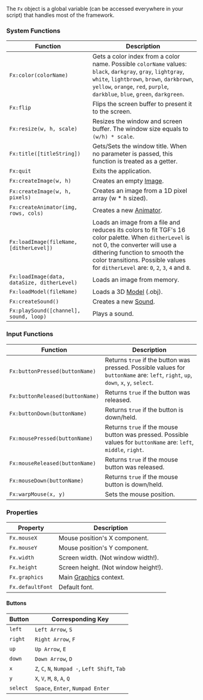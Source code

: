 The `Fx` object is a global variable (can be accessed everywhere in your script) that handles most of the framework.

### System Functions
|Function|Description|
-----|-----
`Fx:color(colorName)` | Gets a color index from a color name. Possible `colorName` values: `black`, `darkgray`, `gray`, `lightgray`, `white`, `lightbrown`, `brown`, `darkbrown`, `yellow`, `orange`, `red`, `purple`,	`darkblue`, `blue`, `green`, `darkgreen`.
`Fx:flip` | Flips the screen buffer to present it to the screen.
`Fx:resize(w, h, scale)` | Resizes the window and screen buffer. The window size equals to `(w/h) * scale`.
`Fx:title([titleString])` | Gets/Sets the window title. When no parameter is passed, this function is treated as a getter.
`Fx:quit` | Exits the application.
`Fx:createImage(w, h)` | Creates an empty [Image](/#api:Image).
`Fx:createImage(w, h, pixels)` | Creates an image from a 1D pixel array (w * h sized).
`Fx:createAnimator(img, rows, cols)` | Creates a new [Animator](/#api:Animator).
`Fx:loadImage(fileName, [ditherLevel])` | Loads an image from a file and reduces its colors to fit TGF's 16 color palette. When `ditherLevel` is not 0, the converter will use a dithering function to smooth the color transitions. Possible values for `ditherLevel` are: `0`, `2`, `3`, `4` and `8`.
`Fx:loadImage(data, dataSize, ditherLevel)` | Loads an image from memory.
`Fx:loadModel(fileName)` | Loads a 3D [Model](/#api:Model) (.obj).
`Fx:createSound()` | Creates a new [Sound](/#api:Sound).
`Fx:playSound([channel], sound, loop)` | Plays a sound.

### Input Functions
|Function|Description|
-----|-----
`Fx:buttonPressed(buttonName)` | Returns `true` if the button was pressed. Possible values for `buttonName` are: `left`, `right`, `up`, `down`, `x`, `y`, `select`.
`Fx:buttonReleased(buttonName)` | Returns `true` if the button was released.
`Fx:buttonDown(buttonName)` | Returns `true` if the button is down/held.
`Fx:mousePressed(buttonName)` | Returns `true` if the mouse button was pressed. Possible values for `buttonName` are: `left`, `middle`, `right`.
`Fx:mouseReleased(buttonName)` | Returns `true` if the mouse button was released.
`Fx:mouseDown(buttonName)` | Returns `true` if the mouse button is down/held.
`Fx:warpMouse(x, y)` | Sets the mouse position.

### Properties
|Property|Description|
---|---
`Fx.mouseX` | Mouse position's X component.
`Fx.mouseY` | Mouse position's Y component.
`Fx.width` | Screen width. (Not window width!).
`Fx.height` | Screen height. (Not window height!).
`Fx.graphics` | Main [Graphics](/#api:Graphics) context.
`Fx.defaultFont` | Default font.

#### Buttons
Button|Corresponding Key
---|---
`left` | `Left Arrow`, `S`
`right` | `Right Arrow`, `F`
`up` | `Up Arrow`, `E`
`down` | `Down Arrow`, `D`
`x` | `Z`, `C`, `N`, `Numpad -`, `Left Shift`, `Tab`
`y` | `X`, `V`, `M`, `8`, `A`, `Q`
`select` | `Space`, `Enter`, `Numpad Enter`